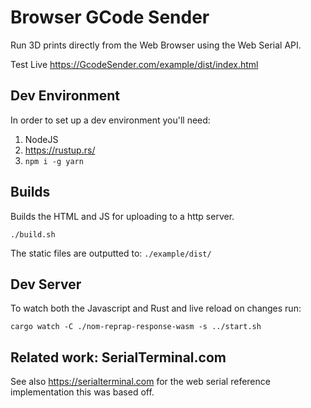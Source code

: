 # Browser GCode Sender

Run 3D prints directly from the Web Browser using the Web Serial API.

Test Live https://GcodeSender.com/example/dist/index.html

## Dev Environment

In order to set up a dev environment you'll need:

1. NodeJS
2. https://rustup.rs/
3. `npm i -g yarn`

## Builds

Builds the HTML and JS for uploading to a http server.

`./build.sh`

The static files are outputted to: `./example/dist/`

## Dev Server

To watch both the Javascript and Rust and live reload on changes run:

`cargo watch -C ./nom-reprap-response-wasm -s ../start.sh`

## Related work: SerialTerminal.com

See also https://serialterminal.com for the web serial reference implementation this was based off.
